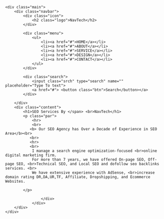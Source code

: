 <!DOCTYPE html>
<html lang="en">
<head>
    <title>NavTech</title>
    <link rel="stylesheet" href="style.css">
</head>
<body>

    <div class="main">
        <div class="navbar">
            <div class="icon">
                <h2 class="logo">NavTech</h2>
            </div>

            <div class="menu">
                <ul>
                    <li><a href="#">HOME</a></li>
                    <li><a href="#">ABOUT</a></li>
                    <li><a href="#">SERVICE</a></li>
                    <li><a href="#">DESIGN</a></li>
                    <li><a href="#">CONTACT</a></li>
                </ul>
            </div>

            <div class="search">
                <input class="srch" type="search" name="" placeholder="Type To text">
                <a href="#"> <button class="btn">Search</button></a>
            </div>

        </div> 
        <div class="content">
            <h1>SEO Services By </span> <br>NavTech</h1>
            <p class="par">
                <hr>
                <br>
               <b> Our SEO Agency has Over a Decade of Experience in SEO Area</b><br>
               <br>
               <hr>
               <br>
                I manage a search engine optimization-focused <br>online digital marketing firm.
                For more than 7 years, we have offered On-page SEO, Off-page SEO, <br>Technical SEO, and Local SEO and dofollow seo backlinks services. <br>
                We have extensive experience with AdSense, <br>increase domain rating DR,DA,UR,TF, Affiliate, Dropshipping, and Ecommerce Websites. 
                
            </p>
<a href="https://ayurhealthcare01.weebly.com">*</a>
<a href="https://ayurhealthcare02.weebly.com">*</a>
<a href="https://ayurhealthcare03.weebly.com">*</a>
<a href="https://ayurhealthcare04.weebly.com">*</a>
<a href="https://ayurhealthcare05.weebly.com">*</a>
<a href="https://ayurhealthcare06.weebly.com">*</a>
<a href="https://ayurhealthcare07.weebly.com">*</a>
<a href="https://ayurhealthcare08.weebly.com">*</a>
<a href="https://ayurhealthcare09.weebly.com">*</a>
<a href="https://ayurhealthcare010.weebly.com">*</a>
<a href="https://ayurhealthcare011.weebly.com">*</a>
<a href="https://ayurhealthcare012.weebly.com">*</a>
<a href="https://ayurhealthcare013.weebly.com">*</a>
<a href="https://ayurhealthcare014.weebly.com">*</a>
<a href="https://ayurhealthcare015.weebly.com">*</a>
<a href="https://ayurhealthcare016.weebly.com">*</a>
<a href="https://ayurhealthcare017.weebly.com">*</a>
<a href="https://ayurhealthcare018.weebly.com">*</a>
<a href="https://ayurhealthcare019.weebly.com">*</a>
<a href="https://ayurhealthcare020.weebly.com">*</a>
<a href="https://ayurhealthcare021.weebly.com">*</a>
<a href="https://ayurhealthcare022.weebly.com">*</a>
<a href="https://ayurhealthcare023.weebly.com">*</a>
<a href="https://ayurhealthcare024.weebly.com">*</a>
<a href="https://ayurhealthcare025.weebly.com">*</a>
<a href="https://ayurhealthcare026.weebly.com">*</a>
<a href="https://ayurhealthcare027.weebly.com">*</a>
<a href="https://ayurhealthcare028.weebly.com">*</a>
<a href="https://ayurhealthcare029.weebly.com">*</a>
<a href="https://ayurhealthcare030.weebly.com">*</a>
<a href="https://ayurhealthcare031.weebly.com">*</a>
<a href="https://ayurhealthcare032.weebly.com">*</a>
<a href="https://ayurhealthcare033.weebly.com">*</a>
<a href="https://ayurhealthcare034.weebly.com">*</a>
<a href="https://ayurhealthcare035.weebly.com">*</a>
<a href="https://ayurhealthcare036.weebly.com">*</a>
<a href="https://ayurhealthcare037.weebly.com">*</a>
<a href="https://ayurhealthcare038.weebly.com">*</a>
<a href="https://ayurhealthcare039.weebly.com">*</a>
<a href="https://ayurhealthcare040.weebly.com">*</a>
<a href="https://ayurhealthcare041.weebly.com">*</a>
<a href="https://ayurhealthcare042.weebly.com">*</a>
<a href="https://ayurhealthcare043.weebly.com">*</a>
<a href="https://ayurhealthcare44.weebly.com">*</a>
<a href="https://ayurhealthcare45.weebly.com">*</a>
<a href="https://ayurhealthcare46.weebly.com">*</a>
<a href="https://ayurhealthcare47.weebly.com">*</a>
<a href="https://ayurhealthcare48.weebly.com">*</a>
<a href="https://ayurhealthcare49.weebly.com">*</a>
<a href="https://ayurhealthcare50.weebly.com">*</a>
<a href="https://ayurhealthcare61.weebly.com">*</a>
<a href="https://ayurhealthcare62.weebly.com">*</a>
<a href="https://ayurhealthcare63.weebly.com">*</a>
<a href="https://ayurhealthcare64.weebly.com">*</a>
<a href="https://ayurhealthcare65.weebly.com">*</a>
<a href="https://ayurhealthcare66.weebly.com">*</a>
<a href="https://ayurhealthcare67.weebly.com">*</a>
<a href="https://ayurhealthcare68.weebly.com">*</a>
<a href="https://ayurhealthcare69.weebly.com">*</a>
<a href="https://ayurhealthcare70.weebly.com">*</a>
<a href="https://ayurhealthcare51.weebly.com">*</a>
<a href="https://ayurhealthcare52.weebly.com">*</a>
<a href="https://ayurhealthcare53.weebly.com">*</a>
<a href="https://ayurhealthcare54.weebly.com">*</a>
<a href="https://ayurhealthcare55.weebly.com">*</a>
<a href="https://ayurhealthcare56.weebly.com">*</a>
<a href="https://ayurhealthcare57.weebly.com">*</a>
<a href="https://ayurhealthcare58.weebly.com">*</a>
<a href="https://ayurhealthcare59.weebly.com">*</a>
<a href="https://ayurhealthcare60.weebly.com">*</a>
<a href="https://ayurhealthcare71.weebly.com">*</a>
<a href="https://ayurhealthcare72.weebly.com">*</a>
<a href="https://ayurhealthcare73.weebly.com">*</a>
<a href="https://ayurhealthcare74.weebly.com">*</a>
<a href="https://ayurhealthcare75.weebly.com">*</a>
<a href="https://ayurhealthcare76.weebly.com">*</a>
<a href="https://ayurhealthcare77.weebly.com">*</a>
<a href="https://ayurhealthcare78.weebly.com">*</a>
<a href="https://ayurhealthcare79.weebly.com">*</a>
<a href="https://ayurhealthcare80.weebly.com">*</a>
<a href="https://ayurhealthcare81.weebly.com">*</a>
<a href="https://ayurhealthcare82.weebly.com">*</a>
<a href="https://ayurhealthcare83.weebly.com">*</a>
<a href="https://ayurhealthcare84.weebly.com">*</a>
<a href="https://ayurhealthcare85.weebly.com">*</a>
<a href="https://ayurhealthcare86.weebly.com">*</a>
<a href="https://ayurhealthcare87.weebly.com">*</a>
<a href="https://ayurhealthcare88.weebly.com">*</a>
<a href="https://ayurhealthcare89.weebly.com">*</a>
<a href="https://ayurhealthcare90.weebly.com">*</a>
<a href="https://ayurhealthcare101.weebly.com">*</a>
<a href="https://ayurhealthcare102.weebly.com">*</a>
<a href="https://ayurhealthcare103.weebly.com">*</a>
<a href="https://ayurhealthcare104.weebly.com">*</a>
<a href="https://ayurhealthcare105.weebly.com">*</a>
<a href="https://ayurhealthcare106.weebly.com">*</a>
<a href="https://ayurhealthcare107.weebly.com">*</a>
<a href="https://ayurhealthcare108.weebly.com">*</a>
<a href="https://ayurhealthcare109.weebly.com">*</a>
<a href="https://ayurhealthcare110.weebly.com">*</a>
<a href="https://ayurhealthcare91.weebly.com">*</a>
<a href="https://ayurhealthcare92.weebly.com">*</a>
<a href="https://ayurhealthcare93.weebly.com">*</a>
<a href="https://ayurhealthcare94.weebly.com">*</a>
<a href="https://ayurhealthcare95.weebly.com">*</a>
<a href="https://ayurhealthcare96.weebly.com">*</a>
<a href="https://ayurhealthcare97.weebly.com">*</a>
<a href="https://ayurhealthcare98.weebly.com">*</a>
<a href="https://ayurhealthcare99.weebly.com">*</a>
<a href="https://ayurhealthcare100.weebly.com">*</a>
<a href="https://ayurhealthcare111.weebly.com">*</a>
<a href="https://ayurhealthcare112.weebly.com">*</a>
<a href="https://ayurhealthcare113.weebly.com">*</a>
<a href="https://ayurhealthcare114.weebly.com">*</a>
<a href="https://ayurhealthcare115.weebly.com">*</a>
<a href="https://ayurhealthcare116.weebly.com">*</a>
<a href="https://ayurhealthcare117.weebly.com">*</a>
<a href="https://ayurhealthcare118.weebly.com">*</a>
<a href="https://ayurhealthcare119.weebly.com">*</a>
<a href="https://ayurhealthcare120.weebly.com">*</a>
<a href="https://ayurhealthcare121.weebly.com">*</a>
<a href="https://ayurhealthcare122.weebly.com">*</a>
<a href="https://ayurhealthcare123.weebly.com">*</a>
<a href="https://ayurhealthcare124.weebly.com">*</a>
<a href="https://ayurhealthcare125.weebly.com">*</a>
<a href="https://ayurhealthcare126.weebly.com">*</a>
<a href="https://ayurhealthcare127.weebly.com">*</a>
<a href="https://ayurhealthcare128.weebly.com">*</a>
<a href="https://ayurhealthcare129.weebly.com">*</a>
<a href="https://ayurhealthcare130.weebly.com">*</a>
<a href="https://ayurhealthcare131.weebly.com">*</a>
<a href="https://ayurhealthcare132.weebly.com">*</a>
<a href="https://ayurhealthcare133.weebly.com">*</a>
<a href="https://ayurhealthcare134.weebly.com">*</a>
<a href="https://ayurhealthcare135.weebly.com">*</a>
<a href="https://ayurhealthcare136.weebly.com">*</a>
<a href="https://ayurhealthcare137.weebly.com">*</a>
<a href="https://ayurhealthcare138.weebly.com">*</a>
<a href="https://ayurhealthcare139.weebly.com">*</a>
<a href="https://ayurhealthcare140.weebly.com">*</a>
<a href="https://ayurhealthcare151.weebly.com">*</a>
<a href="https://ayurhealthcare152.weebly.com">*</a>
<a href="https://ayurhealthcare153.weebly.com">*</a>
<a href="https://ayurhealthcare154.weebly.com">*</a>
<a href="https://ayurhealthcare155.weebly.com">*</a>
<a href="https://ayurhealthcare156.weebly.com">*</a>
<a href="https://ayurhealthcare157.weebly.com">*</a>
<a href="https://ayurhealthcare158.weebly.com">*</a>
<a href="https://ayurhealthcare159.weebly.com">*</a>
<a href="https://ayurhealthcare160.weebly.com">*</a>
<a href="https://ayurhealthcare141.weebly.com">*</a>
<a href="https://ayurhealthcare142.weebly.com">*</a>
<a href="https://ayurhealthcare143.weebly.com">*</a>
<a href="https://ayurhealthcare144.weebly.com">*</a>
<a href="https://ayurhealthcare145.weebly.com">*</a>
<a href="https://ayurhealthcare146.weebly.com">*</a>
<a href="https://ayurhealthcare147.weebly.com">*</a>
<a href="https://ayurhealthcare148.weebly.com">*</a>
<a href="https://ayurhealthcare149.weebly.com">*</a>
<a href="https://ayurhealthcare150.weebly.com">*</a>
<a href="https://ayurhealthcare0161.weebly.com">*</a>
<a href="https://ayurhealthcare0162.weebly.com">*</a>
<a href="https://ayurhealthcare0163.weebly.com">*</a>
<a href="https://ayurhealthcare0164.weebly.com">*</a>
<a href="https://ayurhealthcare0165.weebly.com">*</a>
<a href="https://ayurhealthcare0166.weebly.com">*</a>
<a href="https://ayurhealthcare0167.weebly.com">*</a>
<a href="https://ayurhealthcare0168.weebly.com">*</a>
<a href="https://ayurhealthcare0169.weebly.com">*</a>
<a href="https://ayurhealthcare0170.weebly.com">*</a>
<a href="https://ayurhealthcare0171.weebly.com">*</a>
<a href="https://ayurhealthcare0172.weebly.com">*</a>
<a href="https://ayurhealthcare0173.weebly.com">*</a>
<a href="https://ayurhealthcare0174.weebly.com">*</a>
<a href="https://ayurhealthcare0175.weebly.com">*</a>
<a href="https://ayurhealthcare0176.weebly.com">*</a>
<a href="https://ayurhealthcare0177.weebly.com">*</a>
<a href="https://ayurhealthcare0178.weebly.com">*</a>
<a href="https://ayurhealthcare0179.weebly.com">*</a>
<a href="https://ayurhealthcare0180.weebly.com">*</a>
<a href="https://ayurhealthcare0181.weebly.com">*</a>
<a href="https://ayurhealthcare0182.weebly.com">*</a>
<a href="https://ayurhealthcare0183.weebly.com">*</a>
<a href="https://ayurhealthcare0184.weebly.com">*</a>
<a href="https://ayurhealthcare0185.weebly.com">*</a>
<a href="https://ayurhealthcare0186.weebly.com">*</a>
<a href="https://ayurhealthcare0187.weebly.com">*</a>
<a href="https://ayurhealthcare0188.weebly.com">*</a>
<a href="https://ayurhealthcare0189.weebly.com">*</a>
<a href="https://ayurhealthcare0190.weebly.com">*</a>
<a href="https://ayurhealthcare0201.weebly.com">*</a>
<a href="https://ayurhealthcare0202.weebly.com">*</a>
<a href="https://ayurhealthcare0203.weebly.com">*</a>
<a href="https://ayurhealthcare0204.weebly.com">*</a>
<a href="https://ayurhealthcare0205.weebly.com">*</a>
<a href="https://ayurhealthcare0206.weebly.com">*</a>
<a href="https://ayurhealthcare0207.weebly.com">*</a>
<a href="https://ayurhealthcare0208.weebly.com">*</a>
<a href="https://ayurhealthcare0209.weebly.com">*</a>
<a href="https://ayurhealthcare0210.weebly.com">*</a>
<a href="https://ayurhealthcare0191.weebly.com">*</a>
<a href="https://ayurhealthcare0192.weebly.com">*</a>
<a href="https://ayurhealthcare0193.weebly.com">*</a>
<a href="https://ayurhealthcare0194.weebly.com">*</a>
<a href="https://ayurhealthcare0195.weebly.com">*</a>
<a href="https://ayurhealthcare0196.weebly.com">*</a>
<a href="https://ayurhealthcare0197.weebly.com">*</a>
<a href="https://ayurhealthcare0198.weebly.com">*</a>
<a href="https://ayurhealthcare0199.weebly.com">*</a>
<a href="https://ayurhealthcare0200.weebly.com">*</a>
<a href="https://ayurhealthcare0211.weebly.com">*</a>
<a href="https://ayurhealthcare0212.weebly.com">*</a>
<a href="https://ayurhealthcare0213.weebly.com">*</a>
<a href="https://ayurhealthcare0214.weebly.com">*</a>
<a href="https://ayurhealthcare0215.weebly.com">*</a>
<a href="https://ayurhealthcare0216.weebly.com">*</a>
<a href="https://ayurhealthcare0217.weebly.com">*</a>
<a href="https://ayurhealthcare0218.weebly.com">*</a>
<a href="https://ayurhealthcare0219.weebly.com">*</a>
<a href="https://ayurhealthcare0220.weebly.com">*</a>
<a href="https://legendarylife21.weebly.com">*</a>
<a href="https://legendarylife22.weebly.com">*</a>
<a href="https://legendarylife23.weebly.com">*</a>
<a href="https://legendarylife24.weebly.com">*</a>
<a href="https://legendarylife25.weebly.com">*</a>
<a href="https://legendarylife26.weebly.com">*</a>
<a href="https://legendarylife27.weebly.com">*</a>
<a href="https://legendarylife28.weebly.com">*</a>
<a href="https://legendarylife29.weebly.com">*</a>
<a href="https://legendarylife30.weebly.com">*</a>
<a href="https://legendarylife31.weebly.com">*</a>
<a href="https://legendarylife32.weebly.com">*</a>
<a href="https://legendarylife33.weebly.com">*</a>
<a href="https://legendarylife34.weebly.com">*</a>
<a href="https://legendarylife35.weebly.com">*</a>
<a href="https://legendarylife36.weebly.com">*</a>
<a href="https://legendarylife37.weebly.com">*</a>
<a href="https://legendarylife38.weebly.com">*</a>
<a href="https://legendarylife39.weebly.com">*</a>
<a href="https://legendarylife40.weebly.com">*</a>
<a href="https://legendarylife41.weebly.com">*</a>
<a href="https://legendarylife42.weebly.com">*</a>
<a href="https://legendarylife43.weebly.com">*</a>
<a href="https://legendarylife44.weebly.com">*</a>
<a href="https://legendarylife45.weebly.com">*</a>
<a href="https://legendarylife46.weebly.com">*</a>
<a href="https://legendarylife47.weebly.com">*</a>
<a href="https://legendarylife48.weebly.com">*</a>
<a href="https://legendarylife49.weebly.com">*</a>
<a href="https://legendarylife50.weebly.com">*</a>
<a href="https://legendarylife51.weebly.com">*</a>
<a href="https://legendarylife52.weebly.com">*</a>
<a href="https://legendarylife53.weebly.com">*</a>
<a href="https://legendarylife54.weebly.com">*</a>
<a href="https://legendarylife55.weebly.com">*</a>
<a href="https://legendarylife56.weebly.com">*</a>
<a href="https://legendarylife57.weebly.com">*</a>
<a href="https://legendarylife58.weebly.com">*</a>
<a href="https://legendarylife59.weebly.com">*</a>
<a href="https://legendarylife60.weebly.com">*</a>
<a href="https://legendarylife61.weebly.com">*</a>
<a href="https://legendarylife62.weebly.com">*</a>
<a href="https://legendarylife63.weebly.com">*</a>
<a href="https://legendarylife64.weebly.com">*</a>
<a href="https://legendarylife65.weebly.com">*</a>
<a href="https://legendarylife66.weebly.com">*</a>
<a href="https://legendarylife67.weebly.com">*</a>
<a href="https://legendarylife68.weebly.com">*</a>
<a href="https://legendarylife69.weebly.com">*</a>
<a href="https://legendarylife70.weebly.com">*</a>
<a href="https://ukstreamingtv1.weebly.com">*</a>
<a href="https://ukstreamingtv2.weebly.com">*</a>
<a href="https://ukstreamingtv3.weebly.com">*</a>
<a href="https://ukstreamingtv4.weebly.com">*</a>
<a href="https://ukstreamingtv5.weebly.com">*</a>
<a href="https://ukstreamingtv6.weebly.com">*</a>
<a href="https://ukstreamingtv7.weebly.com">*</a>
<a href="https://ukstreamingtv8.weebly.com">*</a>
<a href="https://ukstreamingtv9.weebly.com">*</a>
<a href="https://ukstreamingtv10.weebly.com">*</a>
<a href="https://ukstreamingtv11.weebly.com">*</a>
<a href="https://ukstreamingtv12.weebly.com">*</a>
<a href="https://ukstreamingtv13.weebly.com">*</a>
<a href="https://ukstreamingtv14.weebly.com">*</a>
<a href="https://ukstreamingtv15.weebly.com">*</a>
<a href="https://ukstreamingtv16.weebly.com">*</a>
<a href="https://ukstreamingtv17.weebly.com">*</a>
<a href="https://ukstreamingtv18.weebly.com">*</a>
<a href="https://ukstreamingtv19.weebly.com">*</a>
<a href="https://ukstreamingtv20.weebly.com">*</a>
<a href="https://ukstreamingtv21.weebly.com">*</a>
<a href="https://ukstreamingtv22.weebly.com">*</a>
<a href="https://ukstreamingtv23.weebly.com">*</a>
<a href="https://ukstreamingtv24.weebly.com">*</a>
<a href="https://ukstreamingtv25.weebly.com">*</a>
<a href="https://ukstreamingtv26.weebly.com">*</a>
<a href="https://ukstreamingtv27.weebly.com">*</a>
<a href="https://ukstreamingtv28.weebly.com">*</a>
<a href="https://ukstreamingtv29.weebly.com">*</a>
<a href="https://ukstreamingtv30.weebly.com">*</a>
<a href="https://ukstreamingtv31.weebly.com">*</a>
<a href="https://ukstreamingtv32.weebly.com">*</a>
<a href="https://ukstreamingtv33.weebly.com">*</a>
<a href="https://ukstreamingtv34.weebly.com">*</a>
<a href="https://ukstreamingtv35.weebly.com">*</a>
<a href="https://ukstreamingtv36.weebly.com">*</a>
<a href="https://ukstreamingtv37.weebly.com">*</a>
<a href="https://ukstreamingtv38.weebly.com">*</a>
<a href="https://ukstreamingtv39.weebly.com">*</a>
<a href="https://ukstreamingtv40.weebly.com">*</a>
<a href="https://ukstreamingtv51.weebly.com">*</a>
<a href="https://ukstreamingtv52.weebly.com">*</a>
<a href="https://ukstreamingtv53.weebly.com">*</a>
<a href="https://ukstreamingtv54.weebly.com">*</a>
<a href="https://ukstreamingtv55.weebly.com">*</a>
<a href="https://ukstreamingtv56.weebly.com">*</a>
<a href="https://ukstreamingtv57.weebly.com">*</a>
<a href="https://ukstreamingtv58.weebly.com">*</a>
<a href="https://ukstreamingtv59.weebly.com">*</a>
<a href="https://ukstreamingtv60.weebly.com">*</a>
<a href="https://ukstreamingtv41.weebly.com">*</a>
<a href="https://ukstreamingtv42.weebly.com">*</a>
<a href="https://ukstreamingtv43.weebly.com">*</a>
<a href="https://ukstreamingtv044.weebly.com">*</a>
<a href="https://ukstreamingtv45.weebly.com">*</a>
<a href="https://ukstreamingtv46.weebly.com">*</a>
<a href="https://ukstreamingtv47.weebly.com">*</a>
<a href="https://ukstreamingtv48.weebly.com">*</a>
<a href="https://ukstreamingtv49.weebly.com">*</a>
<a href="https://ukstreamingtv50.weebly.com">*</a>
<a href="https://ukstreamingtv61.weebly.com">*</a>
<a href="https://ukstreamingtv62.weebly.com">*</a>
<a href="https://ukstreamingtv63.weebly.com">*</a>
<a href="https://ukstreamingtv64.weebly.com">*</a>
<a href="https://ukstreamingtv65.weebly.com">*</a>
<a href="https://ukstreamingtv66.weebly.com">*</a>
<a href="https://ukstreamingtv67.weebly.com">*</a>
<a href="https://ukstreamingtv68.weebly.com">*</a>
<a href="https://ukstreamingtv69.weebly.com">*</a>
<a href="https://ukstreamingtv70.weebly.com">*</a>
<a href="https://ukstreamingtv71.weebly.com">*</a>
<a href="https://ukstreamingtv72.weebly.com">*</a>
<a href="https://ukstreamingtv73.weebly.com">*</a>
<a href="https://ukstreamingtv74.weebly.com">*</a>
<a href="https://ukstreamingtv75.weebly.com">*</a>
<a href="https://ukstreamingtv76.weebly.com">*</a>
<a href="https://ukstreamingtv77.weebly.com">*</a>
<a href="https://ukstreamingtv78.weebly.com">*</a>
<a href="https://ukstreamingtv79.weebly.com">*</a>
<a href="https://ukstreamingtv80.weebly.com">*</a>
<a href="https://ukstreamingtv81.weebly.com">*</a>
<a href="https://ukstreamingtv82.weebly.com">*</a>
<a href="https://ukstreamingtv83.weebly.com">*</a>
<a href="https://ukstreamingtv84.weebly.com">*</a>
<a href="https://ukstreamingtv85.weebly.com">*</a>
<a href="https://ukstreamingtv86.weebly.com">*</a>
<a href="https://ukstreamingtv87.weebly.com">*</a>
<a href="https://ukstreamingtv88.weebly.com">*</a>
<a href="https://ukstreamingtv89.weebly.com">*</a>
<a href="https://ukstreamingtv90.weebly.com">*</a>
<a href="https://ukstreamingtv101.weebly.com">*</a>
<a href="https://ukstreamingtv102.weebly.com">*</a>
<a href="https://ukstreamingtv103.weebly.com">*</a>
<a href="https://ukstreamingtv104.weebly.com">*</a>
<a href="https://ukstreamingtv105.weebly.com">*</a>
<a href="https://ukstreamingtv106.weebly.com">*</a>
<a href="https://ukstreamingtv107.weebly.com">*</a>
<a href="https://ukstreamingtv108.weebly.com">*</a>
<a href="https://ukstreamingtv109.weebly.com">*</a>
<a href="https://ukstreamingtv110.weebly.com">*</a>
<a href="https://ukstreamingtv91.weebly.com">*</a>
<a href="https://ukstreamingtv92.weebly.com">*</a>
<a href="https://ukstreamingtv93.weebly.com">*</a>
<a href="https://ukstreamingtv94.weebly.com">*</a>
<a href="https://ukstreamingtv95.weebly.com">*</a>
<a href="https://ukstreamingtv96.weebly.com">*</a>
<a href="https://ukstreamingtv97.weebly.com">*</a>
<a href="https://ukstreamingtv98.weebly.com">*</a>
<a href="https://ukstreamingtv99.weebly.com">*</a>
<a href="https://ukstreamingtv100.weebly.com">*</a>
<a href="https://ukstreamingtv111.weebly.com">*</a>
<a href="https://ukstreamingtv112.weebly.com">*</a>
<a href="https://ukstreamingtv113.weebly.com">*</a>
<a href="https://ukstreamingtv114.weebly.com">*</a>
<a href="https://ukstreamingtv115.weebly.com">*</a>
<a href="https://ukstreamingtv116.weebly.com">*</a>
<a href="https://ukstreamingtv117.weebly.com">*</a>
<a href="https://ukstreamingtv118.weebly.com">*</a>
<a href="https://ukstreamingtv119.weebly.com">*</a>
<a href="https://ukstreamingtv120.weebly.com">*</a>
<a href="https://ukstreamingtv121.weebly.com">*</a>
<a href="https://ukstreamingtv122.weebly.com">*</a>
<a href="https://ukstreamingtv123.weebly.com">*</a>
<a href="https://ukstreamingtv124.weebly.com">*</a>
<a href="https://ukstreamingtv125.weebly.com">*</a>
<a href="https://ukstreamingtv126.weebly.com">*</a>
<a href="https://ukstreamingtv127.weebly.com">*</a>
<a href="https://ukstreamingtv128.weebly.com">*</a>
<a href="https://ukstreamingtv129.weebly.com">*</a>
<a href="https://ukstreamingtv130.weebly.com">*</a>
<a href="https://ukstreamingtv131.weebly.com">*</a>
<a href="https://ukstreamingtv132.weebly.com">*</a>
<a href="https://ukstreamingtv133.weebly.com">*</a>
<a href="https://ukstreamingtv134.weebly.com">*</a>
<a href="https://ukstreamingtv135.weebly.com">*</a>
<a href="https://ukstreamingtv136.weebly.com">*</a>
<a href="https://ukstreamingtv137.weebly.com">*</a>
<a href="https://ukstreamingtv138.weebly.com">*</a>
<a href="https://ukstreamingtv139.weebly.com">*</a>
<a href="https://ukstreamingtv140.weebly.com">*</a>
<a href="https://ukstreamingtv141.weebly.com">*</a>
<a href="https://ukstreamingtv142.weebly.com">*</a>
<a href="https://ukstreamingtv143.weebly.com">*</a>
<a href="https://ukstreamingtv144.weebly.com">*</a>
<a href="https://ukstreamingtv145.weebly.com">*</a>
<a href="https://ukstreamingtv146.weebly.com">*</a>
<a href="https://ukstreamingtv147.weebly.com">*</a>
<a href="https://ukstreamingtv148.weebly.com">*</a>
<a href="https://ukstreamingtv149.weebly.com">*</a>
<a href="https://ukstreamingtv150.weebly.com">*</a>
<a href="https://ukstreamingtv151.weebly.com">*</a>
<a href="https://ukstreamingtv152.weebly.com">*</a>
<a href="https://ukstreamingtv153.weebly.com">*</a>
<a href="https://ukstreamingtv154.weebly.com">*</a>
<a href="https://ukstreamingtv155.weebly.com">*</a>
<a href="https://ukstreamingtv156.weebly.com">*</a>
<a href="https://ukstreamingtv157.weebly.com">*</a>
<a href="https://ukstreamingtv158.weebly.com">*</a>
<a href="https://ukstreamingtv159.weebly.com">*</a>
<a href="https://ukstreamingtv160.weebly.com">*</a>
<a href="https://ukstreamingtv161.weebly.com">*</a>
<a href="https://ukstreamingtv162.weebly.com">*</a>
<a href="https://ukstreamingtv163.weebly.com">*</a>
<a href="https://ukstreamingtv164.weebly.com">*</a>
<a href="https://ukstreamingtv165.weebly.com">*</a>
<a href="https://ukstreamingtv166.weebly.com">*</a>
<a href="https://ukstreamingtv167.weebly.com">*</a>
<a href="https://ukstreamingtv168.weebly.com">*</a>
<a href="https://ukstreamingtv169.weebly.com">*</a>
<a href="https://ukstreamingtv170.weebly.com">*</a>
<a href="https://lsm99day1.weebly.com">*</a>
<a href="https://lsm99day2.weebly.com">*</a>
<a href="https://lsm99day3.weebly.com">*</a>
<a href="https://lsm99day4.weebly.com">*</a>
<a href="https://lsm99day5.weebly.com">*</a>
<a href="https://lsm99day6.weebly.com">*</a>
<a href="https://lsm99day7.weebly.com">*</a>
<a href="https://lsm99day8.weebly.com">*</a>
<a href="https://lsm99day9.weebly.com">*</a>
<a href="https://lsm99day10.weebly.com">*</a>
<a href="https://lsm99day11.weebly.com">*</a>
<a href="https://lsm99day12.weebly.com">*</a>
<a href="https://lsm99day13.weebly.com">*</a>
<a href="https://lsm99day14.weebly.com">*</a>
<a href="https://lsm99day15.weebly.com">*</a>
<a href="https://lsm99day16.weebly.com">*</a>
<a href="https://lsm99day17.weebly.com">*</a>
<a href="https://lsm99day18.weebly.com">*</a>
<a href="https://lsm99day19.weebly.com">*</a>
<a href="https://lsm99day20.weebly.com">*</a>
<a href="https://lsm99day21.weebly.com">*</a>
<a href="https://lsm99day22.weebly.com">*</a>
<a href="https://lsm99day23.weebly.com">*</a>
<a href="https://lsm99day24.weebly.com">*</a>
<a href="https://lsm99day25.weebly.com">*</a>
<a href="https://lsm99day26.weebly.com">*</a>
<a href="https://lsm99day27.weebly.com">*</a>
<a href="https://lsm99day28.weebly.com">*</a>
<a href="https://lsm99day29.weebly.com">*</a>
<a href="https://lsm99day30.weebly.com">*</a>
<a href="https://www.lsm99day31weebly.com">*</a>
<a href="https://lsm99day32.weebly.com">*</a>
<a href="https://lsm99day33.weebly.com">*</a>
<a href="https://lsm99day34.weebly.com">*</a>
<a href="https://lsm99day35.weebly.com">*</a>
<a href="https://lsm99day36.weebly.com">*</a>
<a href="https://lsm99day37.weebly.com">*</a>
<a href="https://lsm99day38.weebly.com">*</a>
<a href="https://lsm99day39.weebly.com">*</a>
<a href="https://lsm99day40.weebly.com">*</a>
<a href="https://lsm99day51.weebly.com">*</a>
<a href="https://lsm99day52.weebly.com">*</a>
<a href="https://lsm99day053.weebly.com">*</a>
<a href="https://lsm99day54.weebly.com">*</a>
<a href="https://lsm99day55.weebly.com">*</a>
<a href="https://lsm99day56.weebly.com">*</a>
<a href="https://lsm99day57.weebly.com">*</a>
<a href="https://lsm99day58.weebly.com">*</a>
<a href="https://lsm99day59.weebly.com">*</a>
<a href="https://lsm99day60.weebly.com">*</a>
<a href="https://lsm99day41.weebly.com">*</a>
<a href="https://lsm99day42.weebly.com">*</a>
<a href="https://lsm99day43.weebly.com">*</a>
<a href="https://lsm99day44.weebly.com">*</a>
<a href="https://lsm99day45.weebly.com">*</a>
<a href="https://lsm99day46.weebly.com">*</a>
<a href="https://lsm99day47.weebly.com">*</a>
<a href="https://lsm99day48.weebly.com">*</a>
<a href="https://lsm99day49.weebly.com">*</a>
<a href="https://lsm99day50.weebly.com">*</a>
<a href="https://lsm99day71.weebly.com">*</a>
<a href="https://lsm99day72.weebly.com">*</a>
<a href="https://lsm99day73.weebly.com">*</a>
<a href="https://lsm99day74.weebly.com">*</a>
<a href="https://lsm99day75.weebly.com">*</a>
<a href="https://lsm99day76.weebly.com">*</a>
<a href="https://lsm99day77.weebly.com">*</a>
<a href="https://lsm99day78.weebly.com">*</a>
<a href="https://lsm99day79.weebly.com">*</a>
<a href="https://lsm99day80.weebly.com">*</a>
<a href="https://lsm99day81.weebly.com">*</a>
<a href="https://lsm99day82.weebly.com">*</a>
<a href="https://lsm99day83.weebly.com">*</a>
<a href="https://lsm99day84.weebly.com">*</a>
<a href="https://lsm99day85.weebly.com">*</a>
<a href="https://lsm99day86.weebly.com">*</a>
<a href="https://lsm99day87.weebly.com">*</a>
<a href="https://lsm99day88.weebly.com">*</a>
<a href="https://lsm99day89.weebly.com">*</a>
<a href="https://lsm99day90.weebly.com">*</a>
<a href="https://lsm99day91.weebly.com">*</a>
<a href="https://lsm99day92.weebly.com">*</a>
<a href="https://lsm99day93.weebly.com">*</a>
<a href="https://lsm99day94.weebly.com">*</a>
<a href="https://lsm99day95.weebly.com">*</a>
<a href="https://lsm99day96.weebly.com">*</a>
<a href="https://lsm99day97.weebly.com">*</a>
<a href="https://lsm99day98.weebly.com">*</a>
<a href="https://lsm99day99.weebly.com">*</a>
<a href="https://lsm99day100.weebly.com">*</a>
<a href="https://lsm99day111.weebly.com">*</a>
<a href="https://lsm99day112.weebly.com">*</a>
<a href="https://lsm99day113.weebly.com">*</a>
<a href="https://lsm99day114.weebly.com">*</a>
<a href="https://lsm99day115.weebly.com">*</a>
<a href="https://lsm99day116.weebly.com">*</a>
<a href="https://lsm99day117.weebly.com">*</a>
<a href="https://lsm99day118.weebly.com">*</a>
<a href="https://lsm99day119.weebly.com">*</a>
<a href="https://lsm99day120.weebly.com">*</a>
<a href="https://lsm99day101.weebly.com">*</a>
<a href="https://lsm99day102.weebly.com">*</a>
<a href="https://lsm99day103.weebly.com">*</a>
<a href="https://lsm99day104.weebly.com">*</a>
<a href="https://lsm99day105.weebly.com">*</a>
<a href="https://lsm99day106.weebly.com">*</a>
<a href="https://lsm99day107.weebly.com">*</a>
<a href="https://lsm99day108.weebly.com">*</a>
<a href="https://lsm99day109.weebly.com">*</a>
<a href="https://lsm99day110.weebly.com">*</a>
<a href="https://lsm99day171.weebly.com">*</a>
<a href="https://lsm99day172.weebly.com">*</a>
<a href="https://lsm99day173.weebly.com">*</a>
<a href="https://lsm99day174.weebly.com">*</a>
<a href="https://lsm99day175.weebly.com">*</a>
<a href="https://lsm99day176.weebly.com">*</a>
<a href="https://lsm99day177.weebly.com">*</a>
<a href="https://lsm99day178.weebly.com">*</a>
<a href="https://lsm99day179.weebly.com">*</a>
<a href="https://lsm99day180.weebly.com">*</a>
<a href="https://lsm99day181.weebly.com">*</a>
<a href="https://lsm99day182.weebly.com">*</a>
<a href="https://lsm99day183.weebly.com">*</a>
<a href="https://lsm99day184.weebly.com">*</a>
<a href="https://lsm99day185.weebly.com">*</a>
<a href="https://lsm99day186.weebly.com">*</a>
<a href="https://lsm99day187.weebly.com">*</a>
<a href="https://lsm99day188.weebly.com">*</a>
<a href="https://lsm99day189.weebly.com">*</a>
<a href="https://lsm99day190.weebly.com">*</a>
<a href="https://lsm99day191.weebly.com">*</a>
<a href="https://lsm99day192.weebly.com">*</a>
<a href="https://lsm99day193.weebly.com">*</a>
<a href="https://lsm99day194.weebly.com">*</a>
<a href="https://lsm99day195.weebly.com">*</a>
<a href="https://lsm99day196.weebly.com">*</a>
<a href="https://lsm99day197.weebly.com">*</a>
<a href="https://lsm99day198.weebly.com">*</a>
<a href="https://lsm99day199.weebly.com">*</a>
<a href="https://lsm99day200.weebly.com">*</a>
<a href="https://lsm99day211.weebly.com">*</a>
<a href="https://lsm99day212.weebly.com">*</a>
<a href="https://lsm99day213.weebly.com">*</a>
<a href="https://lsm99day214.weebly.com">*</a>
<a href="https://lsm99day215.weebly.com">*</a>
<a href="https://lsm99day216.weebly.com">*</a>
<a href="https://lsm99day217.weebly.com">*</a>
<a href="https://lsm99day218.weebly.com">*</a>
<a href="https://lsm99day219.weebly.com">*</a>
<a href="https://lsm99day220.weebly.com">*</a>
<a href="https://lsm99day201.weebly.com">*</a>
<a href="https://lsm99day202.weebly.com">*</a>
<a href="https://lsm99day203.weebly.com">*</a>
<a href="https://lsm99day204.weebly.com">*</a>
<a href="https://lsm99day205.weebly.com">*</a>
<a href="https://lsm99day207.weebly.com">*</a>
<a href="https://lsm99day208.weebly.com">*</a>
<a href="https://lsm99day209.weebly.com">*</a>
<a href="https://lsm99day210.weebly.com">*</a>
<a href="https://lsm99day121.weebly.com">*</a>
<a href="https://lsm99day122.weebly.com">*</a>
<a href="https://lsm99day123.weebly.com">*</a>
<a href="https://lsm99day124.weebly.com">*</a>
<a href="https://lsm99day125.weebly.com">*</a>
<a href="https://lsm99day126.weebly.com">*</a>
<a href="https://lsm99day127.weebly.com">*</a>
<a href="https://lsm99day128.weebly.com">*</a>
<a href="https://lsm99day129.weebly.com">*</a>
<a href="https://lsm99day130.weebly.com">*</a>
<a href="https://lsm99day131.weebly.com">*</a>
<a href="https://lsm99day132.weebly.com">*</a>
<a href="https://lsm99day133.weebly.com">*</a>
<a href="https://lsm99day134.weebly.com">*</a>
<a href="https://lsm99day135.weebly.com">*</a>
<a href="https://lsm99day136.weebly.com">*</a>
<a href="https://lsm99day137.weebly.com">*</a>
<a href="https://lsm99day138.weebly.com">*</a>
<a href="https://lsm99day139.weebly.com">*</a>
<a href="https://lsm99day140.weebly.com">*</a>
<a href="https://lsm99day141.weebly.com">*</a>
<a href="https://lsm99day142.weebly.com">*</a>
<a href="https://lsm99day143.weebly.com">*</a>
<a href="https://lsm99day144.weebly.com">*</a>
<a href="https://lsm99day145.weebly.com">*</a>
<a href="https://lsm99day146.weebly.com">*</a>
<a href="https://lsm99day147.weebly.com">*</a>
<a href="https://lsm99day148.weebly.com">*</a>
<a href="https://lsm99day149.weebly.com">*</a>
<a href="https://lsm99day150.weebly.com">*</a>
<a href="https://lsm99day161.weebly.com">*</a>
<a href="https://lsm99day162.weebly.com">*</a>
<a href="https://lsm99day163.weebly.com">*</a>
<a href="https://lsm99day164.weebly.com">*</a>
<a href="https://lsm99day165.weebly.com">*</a>
<a href="https://lsm99day166.weebly.com">*</a>
<a href="https://lsm99day167.weebly.com">*</a>
<a href="https://lsm99day168.weebly.com">*</a>
<a href="https://lsm99day169.weebly.com">*</a>
<a href="https://lsm99day170.weebly.com">*</a>
<a href="https://lsm99day151.weebly.com">*</a>
<a href="https://lsm99day152.weebly.com">*</a>
<a href="https://lsm99day153.weebly.com">*</a>
<a href="https://lsm99day154.weebly.com">*</a>
<a href="https://lsm99day155.weebly.com">*</a>
<a href="https://lsm99day156.weebly.com">*</a>
<a href="https://lsm99day157.weebly.com">*</a>
<a href="https://lsm99day158.weebly.com">*</a>
<a href="https://lsm99day159.weebly.com">*</a>
<a href="https://lsm99day160.weebly.com">*</a>
<a href="https://theinsidernews1.weebly.com">*</a>
<a href="https://theinsidernews2.weebly.com">*</a>
<a href="https://theinsidernews3.weebly.com">*</a>
<a href="https://theinsidernews4.weebly.com">*</a>
<a href="https://theinsidernews5.weebly.com">*</a>
<a href="https://theinsidernews6.weebly.com">*</a>
<a href="https://theinsidernews7.weebly.com">*</a>
<a href="https://theinsidernews8.weebly.com">*</a>
<a href="https://theinsidernews9.weebly.com">*</a>
<a href="https://theinsidernews10.weebly.com">*</a>
<a href="https://theinsidernews11.weebly.com">*</a>
<a href="https://theinsidernews12.weebly.com">*</a>
<a href="https://theinsidernews13.weebly.com">*</a>
<a href="https://theinsidernews14.weebly.com">*</a>
<a href="https://theinsidernews15.weebly.com">*</a>
<a href="https://theinsidernews16.weebly.com">*</a>
<a href="https://theinsidernews17.weebly.com">*</a>
<a href="https://theinsidernews18.weebly.com">*</a>
<a href="https://theinsidernews19.weebly.com">*</a>
<a href="https://theinsidernews20.weebly.com">*</a>
<a href="https://theinsidernews21.weebly.com">*</a>
<a href="https://theinsidernews22.weebly.com">*</a>
<a href="https://theinsidernews23.weebly.com">*</a>
<a href="https://theinsidernewso24.weebly.com">*</a>
<a href="https://theinsidernewso25.weebly.com">*</a>
<a href="https://theinsidernewso26.weebly.com">*</a>
<a href="https://theinsidernewso27.weebly.com">*</a>
<a href="https://theinsidernewso28.weebly.com">*</a>
<a href="https://theinsidernewso29.weebly.com">*</a>
<a href="https://theinsidernewso30.weebly.com">*</a>
<a href="https://theinsidernews31.weebly.com">*</a>
<a href="https://theinsidernews32.weebly.com">*</a>
<a href="https://theinsidernews33.weebly.com">*</a>
<a href="https://theinsidernews34.weebly.com">*</a>
<a href="https://theinsidernews35.weebly.com">*</a>
<a href="https://theinsidernews36.weebly.com">*</a>
<a href="https://theinsidernews37.weebly.com">*</a>
<a href="https://theinsidernews38.weebly.com">*</a>
<a href="https://theinsidernews39.weebly.com">*</a>
<a href="https://theinsidernews40.weebly.com">*</a>
<a href="https://werdernnews1.weebly.com">*</a>
<a href="https://werdernnews2.weebly.com">*</a>
<a href="https://werdernnews3.weebly.com">*</a>
<a href="https://werdernnews4.weebly.com">*</a>
<a href="https://werdernnews5.weebly.com">*</a>
<a href="https://werdernnews6.weebly.com">*</a>
<a href="https://werdernnews7.weebly.com">*</a>
<a href="https://werdernnews8.weebly.com">*</a>
<a href="https://werdernnews9.weebly.com">*</a>
<a href="https://werdernnews10.weebly.com">*</a>
<a href="https://werdernnews11.weebly.com">*</a>
<a href="https://werdernnews12.weebly.com">*</a>
<a href="https://werdernnews13.weebly.com">*</a>
<a href="https://werdernnews14.weebly.com">*</a>
<a href="https://werdernnews15.weebly.com">*</a>
<a href="https://werdernnews16.weebly.com">*</a>
<a href="https://werdernnews17.weebly.com">*</a>
<a href="https://werdernnews18.weebly.com">*</a>
<a href="https://werdernnews19.weebly.com">*</a>
<a href="https://werdernnews20.weebly.com">*</a>
<a href="https://werdernnews21.weebly.com">*</a>
<a href="https://werdernnews22.weebly.com">*</a>
<a href="https://werdernnews23.weebly.com">*</a>
<a href="https://werdernnews24.weebly.com">*</a>
<a href="https://werdernnews25.weebly.com">*</a>
<a href="https://werdernnews26.weebly.com">*</a>
<a href="https://werdernnews27.weebly.com">*</a>
<a href="https://werdernnews28.weebly.com">*</a>
<a href="https://werdernnews29.weebly.com">*</a>
<a href="https://werdernnews30.weebly.com">*</a>
<a href="https://werdernnews31.weebly.com">*</a>
<a href="https://werdernnews32.weebly.com">*</a>
<a href="https://werdernnews33.weebly.com">*</a>
<a href="https://werdernnews34.weebly.com">*</a>
<a href="https://werdernnews35.weebly.com">*</a>
<a href="https://werdernnews36.weebly.com">*</a>
<a href="https://werdernnews37.weebly.com">*</a>
<a href="https://werdernnews38.weebly.com">*</a>
<a href="https://werdernnews39.weebly.com">*</a>
<a href="https://werdernnews40.weebly.com">*</a>
<a href="https://omniraza1.weebly.com">*</a>
<a href="https://omniraza2.weebly.com">*</a>
<a href="https://omniraza3.weebly.com">*</a>
<a href="https://omniraza4.weebly.com">*</a>
<a href="https://omniraza5.weebly.com">*</a>
<a href="https://omniraza6.weebly.com">*</a>
<a href="https://omniraza7.weebly.com">*</a>
<a href="https://omniraza8.weebly.com">*</a>
<a href="https://omniraza9.weebly.com">*</a>
<a href="https://omniraza10.weebly.com">*</a>
<a href="https://biztechage1.weebly.com">*</a>
<a href="https://biztechage2.weebly.com">*</a>
<a href="https://biztechage3.weebly.com">*</a>
<a href="https://biztechage4.weebly.com">*</a>
<a href="https://biztechage5.weebly.com">*</a>
<a href="https://biztechage6.weebly.com">*</a>
<a href="https://biztechage7.weebly.com">*</a>
<a href="https://biztechage8.weebly.com">*</a>
<a href="https://biztechage9.weebly.com">*</a>
<a href="https://biztechage10.weebly.com">*</a>
<a href="https://biztechageo11.weebly.com">*</a>
<a href="https://biztechageo12.weebly.com">*</a>
<a href="https://biztechageo13.weebly.com">*</a>
<a href="https://biztechageo14.weebly.com">*</a>
<a href="https://biztechageo15.weebly.com">*</a>
<a href="https://biztechageo16.weebly.com">*</a>
<a href="https://biztechageo17.weebly.com">*</a>
<a href="https://biztechageo18.weebly.com">*</a>
<a href="https://biztechageo19.weebly.com">*</a>
<a href="https://biztechageo20.weebly.com">*</a>
<a href="https://deepcyclenews11.weebly.com">*</a>
<a href="https://deepcyclenews12.weebly.com">*</a>
<a href="https://deepcyclenews13.weebly.com">*</a>
<a href="https://deepcyclenews14.weebly.com">*</a>
<a href="https://deepcyclenews15.weebly.com">*</a>
<a href="https://iandgdecoratorltd1.weebly.com">*</a>
<a href="https://iandgdecoratorltd2.weebly.com">*</a>
<a href="https://iandgdecoratorltd3.weebly.com">*</a>
<a href="https://iandgdecoratorltd4.weebly.com">*</a>
<a href="https://iandgdecoratorltd5.weebly.com">*</a>
<a href="https://iandgdecoratorltd6.weebly.com">*</a>
<a href="https://iandgdecoratorltd7.weebly.com">*</a>
<a href="https://iandgdecoratorltd8.weebly.com">*</a>
<a href="https://iandgdecoratorltd9.weebly.com">*</a>
<a href="https://iandgdecoratorltd10.weebly.com">*</a>
<a href="https://aelelectric1.weebly.com">*</a>
<a href="https://aelelectric2.weebly.com">*</a>
<a href="https://aelelectric3.weebly.com">*</a>
<a href="https://aelelectric4.weebly.com">*</a>
<a href="https://aelelectric5.weebly.com">*</a>
<a href="https://aelelectric6.weebly.com">*</a>
<a href="https://aelelectric7.weebly.com">*</a>
<a href="https://aelelectric8.weebly.com">*</a>
<a href="https://aelelectric9.weebly.com">*</a>
<a href="https://aelelectric10.weebly.com">*</a>
<a href="https://myflexbot1.weebly.com">*</a>
<a href="https://myflexbot2.weebly.com">*</a>
<a href="https://myflexbot3.weebly.com">*</a>
<a href="https://myflexbot4.weebly.com">*</a>
<a href="https://myflexbot5.weebly.com">*</a>
<a href="https://myflexbot6.weebly.com">*</a>
<a href="https://myflexbot7.weebly.com">*</a>
<a href="https://myflexbot8.weebly.com">*</a>
<a href="https://myflexbot9.weebly.com">*</a>
<a href="https://myflexbot10.weebly.com">*</a>
<a href="https://deepcyclenews1.weebly.com">*</a>
<a href="https://deepcyclenews2.weebly.com">*</a>
<a href="https://deepcyclenews3.weebly.com">*</a>
<a href="https://deepcyclenews4.weebly.com">*</a>
<a href="https://deepcyclenews5.weebly.com">*</a>
<a href="https://deepcyclenews6.weebly.com">*</a>
<a href="https://deepcyclenews7.weebly.com">*</a>
<a href="https://deepcyclenews8.weebly.com">*</a>
<a href="https://deepcyclenews9.weebly.com">*</a>
<a href="https://deepcyclenews10.weebly.com">*</a>
<a href="https://transtofind1.weebly.com">*</a>
<a href="https://transtofind2.weebly.com">*</a>
<a href="https://transtofind3.weebly.com">*</a>
<a href="https://transtofind4.weebly.com">*</a>
<a href="https://transtofind5.weebly.com">*</a>
<a href="https://transtofind6.weebly.com">*</a>
<a href="https://transtofind7.weebly.com">*</a>
<a href="https://transtofind8.weebly.com">*</a>
<a href="https://transtofind9.weebly.com">*</a>
<a href="https://transtofind10.weebly.com">*</a>
<a href="https://todaymarkiting1.weebly.com">*</a>
<a href="https://todaymarkiting2.weebly.com">*</a>
<a href="https://todaymarkiting3.weebly.com">*</a>
<a href="https://todaymarkiting4.weebly.com">*</a>
<a href="https://todaymarkiting5.weebly.com">*</a>
<a href="https://todaymarkiting6.weebly.com">*</a>
<a href="https://todaymarkiting7.weebly.com">*</a>
<a href="https://todaymarkiting8.weebly.com">*</a>
<a href="https://todaymarkiting9.weebly.com">*</a>
<a href="https://todaymarkiting10.weebly.com">*</a>
<a href="https://asiaones1.weebly.com">*</a>
<a href="https://asiaones2.weebly.com">*</a>
<a href="https://asiaones3.weebly.com">*</a>
<a href="https://asiaones4.weebly.com">*</a>
<a href="https://asiaones5.weebly.com">*</a>
<a href="https://asiaones6.weebly.com">*</a>
<a href="https://asiaones7.weebly.com">*</a>
<a href="https://asiaones8.weebly.com">*</a>
<a href="https://asiaones9.weebly.com">*</a>
<a href="https://asiaones10.weebly.com">*</a>
<a href="https://techiwalls1.weebly.com">*</a>
<a href="https://techiwalls2.weebly.com">*</a>
<a href="https://techiwalls3.weebly.com">*</a>
<a href="https://techiwalls4.weebly.com">*</a>
<a href="https://techiwalls5.weebly.com">*</a>
<a href="https://techiwalls6.weebly.com">*</a>
<a href="https://techiwalls7.weebly.com">*</a>
<a href="https://techiwalls8.weebly.com">*</a>
<a href="https://techiwalls9.weebly.com">*</a>
<a href="https://techiwalls10.weebly.com">*</a>
<a href="https://brandedpoetry1.weebly.com">*</a>
<a href="https://brandedpoetry2.weebly.com">*</a>
<a href="https://brandedpoetry3.weebly.com">*</a>
<a href="https://brandedpoetry4.weebly.com">*</a>
<a href="https://brandedpoetry5.weebly.com">*</a>
<a href="https://brandedpoetry6.weebly.com">*</a>
<a href="https://brandedpoetry7.weebly.com">*</a>
<a href="https://brandedpoetry8.weebly.com">*</a>
<a href="https://brandedpoetry9.weebly.com">*</a>
<a href="https://brandedpoetry10.weebly.com">*</a>
<a href="https://brooktaube1.weebly.com">*</a>
<a href="https://brooktaube2.weebly.com">*</a>
<a href="https://brooktaube3.weebly.com">*</a>
<a href="https://brooktaube4.weebly.com">*</a>
<a href="https://brooktaube5.weebly.com">*</a>
<a href="https://brooktaube6.weebly.com">*</a>
<a href="https://brooktaube7.weebly.com">*</a>
<a href="https://brooktaube8.weebly.com">*</a>
<a href="https://brooktaube9.weebly.com">*</a>
<a href="https://brooktaube10.weebly.com">*</a>
<a href="https://aaco-advancedapplianceco1.weebly.com">*</a>
<a href="https://aaco-advancedapplianceco2.weebly.com">*</a>
<a href="https://aaco-advancedapplianceco3.weebly.com">*</a>
<a href="https://aaco-advancedapplianceco4.weebly.com">*</a>
<a href="https://aaco-advancedapplianceco5.weebly.com">*</a>
<a href="https://aaco-advancedapplianceco6.weebly.com">*</a>
<a href="https://aaco-advancedapplianceco7.weebly.com">*</a>
<a href="https://aaco-advancedapplianceco8.weebly.com">*</a>
<a href="https://aaco-advancedapplianceco9.weebly.com">*</a>
<a href="https://aaco-advancedapplianceco10.weebly.com">*</a>
<a href="https://websauna1.weebly.com">*</a>
<a href="https://websauna2.weebly.com">*</a>
<a href="https://websauna3.weebly.com">*</a>
<a href="https://websauna4.weebly.com">*</a>
<a href="https://websauna5.weebly.com">*</a>
<a href="https://websauna6.weebly.com">*</a>
<a href="https://websauna7.weebly.com">*</a>
<a href="https://websauna8.weebly.com">*</a>
<a href="https://websauna9.weebly.com">*</a>
<a href="https://websauna10.weebly.com">*</a>
<a href="https://fideleturf1.weebly.com">*</a>
<a href="https://fideleturf2.weebly.com">*</a>
<a href="https://fideleturf3.weebly.com">*</a>
<a href="https://fideleturf4.weebly.com">*</a>
<a href="https://fideleturf5.weebly.com">*</a>
<a href="https://fideleturf6.weebly.com">*</a>
<a href="https://fideleturf7.weebly.com">*</a>
<a href="https://fideleturf8.weebly.com">*</a>
<a href="https://fideleturf9.weebly.com">*</a>
<a href="https://fideleturf10.weebly.com">*</a>
<a href="https://contentmarketinglatam1.weebly.com">*</a>
<a href="https://contentmarketinglatam2.weebly.com">*</a>
<a href="https://contentmarketinglatam3.weebly.com">*</a>
<a href="https://contentmarketinglatam4.weebly.com">*</a>
<a href="https://contentmarketinglatam5.weebly.com">*</a>
<a href="https://contentmarketinglatam6.weebly.com">*</a>
<a href="https://contentmarketinglatam7.weebly.com">*</a>
<a href="https://contentmarketinglatam8.weebly.com">*</a>
<a href="https://contentmarketinglatam9.weebly.com">*</a>
<a href="https://contentmarketinglatam10.weebly.com">*</a>

                    </div>
                </div>
        </div>
    </div>
</body>
</html>
